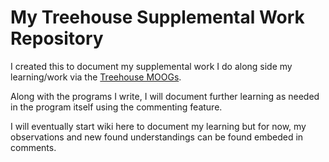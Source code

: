 # My Treehouse Supplemental Work Repository

I created this to document my supplemental work I do along side my learning/work via the [Treehouse MOOGs](https://teamtreehouse.com/). 

Along with the programs I write, I will document further learning as needed in the program itself using the commenting feature.

I will eventually start wiki here to document my learning but for now, my observations and new found understandings can be found embeded in comments. 